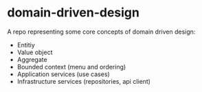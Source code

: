 # domain-driven-design

A repo representing some core concepts of domain driven design:
- Entitiy
- Value object
- Aggregate
- Bounded context (menu and ordering)
- Application services (use cases)
- Infrastructure services (repositories, api client)
